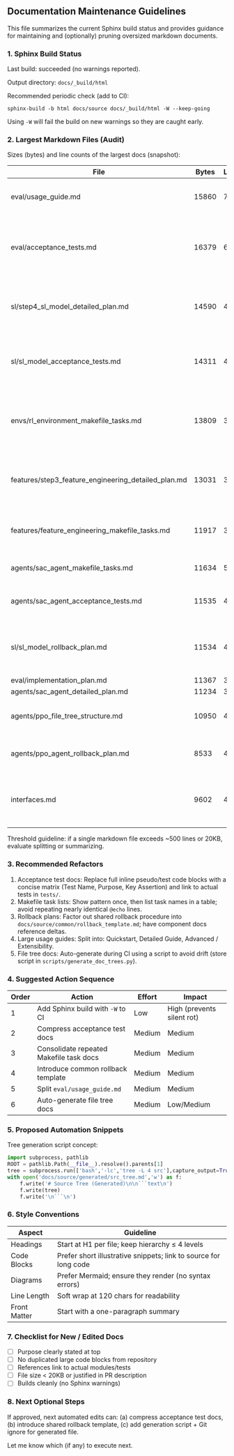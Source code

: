 ## Documentation Maintenance Guidelines

This file summarizes the current Sphinx build status and provides guidance for maintaining and (optionally) pruning oversized markdown documents.

### 1. Sphinx Build Status

Last build: succeeded (no warnings reported).

Output directory: `docs/_build/html`

Recommended periodic check (add to CI):

```
sphinx-build -b html docs/source docs/_build/html -W --keep-going
```

Using `-W` will fail the build on new warnings so they are caught early.

### 2. Largest Markdown Files (Audit)

Sizes (bytes) and line counts of the largest docs (snapshot):

| File                                                | Bytes | Lines | Notes                                                                     |
| --------------------------------------------------- | ----- | ----- | ------------------------------------------------------------------------- |
| eval/usage_guide.md                                 | 15860 | 739   | Could split into quickstart + advanced + API usage                        |
| eval/acceptance_tests.md                            | 16379 | 624   | Consider moving raw test code references to `/tests` and summarizing here |
| sl/step4_sl_model_detailed_plan.md                  | 14590 | 470   | Stable; could extract versioning + persistence into separate doc          |
| sl/sl_model_acceptance_tests.md                     | 14311 | 467   | Similar to eval acceptance; summarize and link to canonical test suite    |
| envs/rl_environment_makefile_tasks.md               | 13809 | 372   | Many repetitive Makefile echo lines; compress via grouped bullet list     |
| features/step3_feature_engineering_detailed_plan.md | 13031 | 350   | Acceptable; ensure any pseudo‑code stays synced with implementation       |
| features/feature_engineering_makefile_tasks.md      | 11917 | 382   | Can be shortened by referencing task pattern once                         |
| agents/sac_agent_makefile_tasks.md                  | 11634 | 523   | Same pattern repetition; collapse                                         |
| agents/sac_agent_acceptance_tests.md                | 11535 | 436   | Summarize acceptance criteria; link to tests                              |
| sl/sl_model_rollback_plan.md                        | 11534 | 419   | Keep; optionally relocate scripts to `scripts/` and reference             |
| eval/implementation_plan.md                         | 11367 | 374   | OK                                                                        |
| agents/sac_agent_detailed_plan.md                   | 11234 | 365   | OK                                                                        |
| agents/ppo_file_tree_structure.md                   | 10950 | 428   | Could auto-generate from actual tree in CI                                |
| agents/ppo_agent_rollback_plan.md                   | 8533  | 423   | Combine with generic rollback template                                    |
| interfaces.md                                       | 9602  | 429   | Break into domain-specific interface docs if editing grows                |

Threshold guideline: if a single markdown file exceeds ~500 lines or 20KB, evaluate splitting or summarizing.

### 3. Recommended Refactors

1. Acceptance test docs: Replace full inline pseudo/test code blocks with a concise matrix (Test Name, Purpose, Key Assertion) and link to actual tests in `tests/`.
2. Makefile task lists: Show pattern once, then list task names in a table; avoid repeating nearly identical `@echo` lines.
3. Rollback plans: Factor out shared rollback procedure into `docs/source/common/rollback_template.md`; have component docs reference deltas.
4. Large usage guides: Split into: Quickstart, Detailed Guide, Advanced / Extensibility.
5. File tree docs: Auto-generate during CI using a script to avoid drift (store script in `scripts/generate_doc_trees.py`).

### 4. Suggested Action Sequence

| Order | Action                                  | Effort | Impact                     |
| ----- | --------------------------------------- | ------ | -------------------------- |
| 1     | Add Sphinx build with `-W` to CI        | Low    | High (prevents silent rot) |
| 2     | Compress acceptance test docs           | Medium | Medium                     |
| 3     | Consolidate repeated Makefile task docs | Medium | Medium                     |
| 4     | Introduce common rollback template      | Medium | Medium                     |
| 5     | Split `eval/usage_guide.md`             | Medium | Medium                     |
| 6     | Auto-generate file tree docs            | Medium | Low/Medium                 |

### 5. Proposed Automation Snippets

Tree generation script concept:

````python
import subprocess, pathlib
ROOT = pathlib.Path(__file__).resolve().parents[1]
tree = subprocess.run(['bash','-lc','tree -L 4 src'],capture_output=True,text=True).stdout
with open('docs/source/generated/src_tree.md','w') as f:
    f.write('# Source Tree (Generated)\n\n```text\n')
    f.write(tree)
    f.write('\n```\n')
````

### 6. Style Conventions

| Aspect       | Guideline                                                        |
| ------------ | ---------------------------------------------------------------- |
| Headings     | Start at H1 per file; keep hierarchy ≤ 4 levels                  |
| Code Blocks  | Prefer short illustrative snippets; link to source for long code |
| Diagrams     | Prefer Mermaid; ensure they render (no syntax errors)            |
| Line Length  | Soft wrap at 120 chars for readability                           |
| Front Matter | Start with a one-paragraph summary                               |

### 7. Checklist for New / Edited Docs

- [ ] Purpose clearly stated at top
- [ ] No duplicated large code blocks from repository
- [ ] References link to actual modules/tests
- [ ] File size < 20KB or justified in PR description
- [ ] Builds cleanly (no Sphinx warnings)

### 8. Next Optional Steps

If approved, next automated edits can: (a) compress acceptance test docs, (b) introduce shared rollback template, (c) add generation script + Git ignore for generated file.

Let me know which (if any) to execute next.
